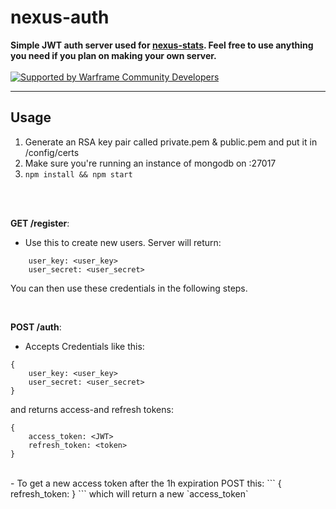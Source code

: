 # nexus-auth
**Simple JWT auth server used for [nexus-stats](https://github.com/Kaptard/nexus-stats). Feel free to use anything you need if you plan on making your own server.**<br><br>
[![Supported by Warframe Community Developers](https://github.com/Warframe-Community-Developers/banner/blob/master/banner.png)](https://github.com/Warframe-Community-Developers)
- - - -

## Usage
1. Generate an RSA key pair called private.pem & public.pem and put it in /config/certs
2. Make sure you're running an instance of mongodb on :27017
3. `npm install && npm start`
<br>
<br>

**GET /register**: 
- Use this to create new users. Server will return:
```
    user_key: <user_key>
    user_secret: <user_secret>
```
You can then use these credentials in the following steps.

<br>

**POST /auth**: 
- Accepts Credentials like this:
```
{
    user_key: <user_key>
    user_secret: <user_secret>
}
``` 
and returns access-and refresh tokens:
```
{
    access_token: <JWT>
    refresh_token: <token>
}
```
<br>
- To get a new access token after the 1h expiration POST this:
```
{
    refresh_token: <token>
}
```
which will return a new `access_token`
